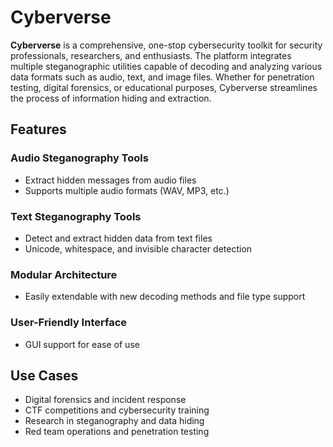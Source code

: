 # Cyberverse

**Cyberverse** is a comprehensive, one-stop cybersecurity toolkit for security professionals, researchers, and enthusiasts. The platform integrates multiple steganographic utilities capable of decoding and analyzing various data formats such as audio, text, and image files. Whether for penetration testing, digital forensics, or educational purposes, Cyberverse streamlines the process of information hiding and extraction.

## Features

### Audio Steganography Tools
- Extract hidden messages from audio files
- Supports multiple audio formats (WAV, MP3, etc.)

### Text Steganography Tools
- Detect and extract hidden data from text files
- Unicode, whitespace, and invisible character detection

### Modular Architecture
- Easily extendable with new decoding methods and file type support

### User-Friendly Interface
- GUI support for ease of use

## Use Cases

- Digital forensics and incident response
- CTF competitions and cybersecurity training
- Research in steganography and data hiding
- Red team operations and penetration testing
